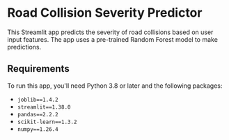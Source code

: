 # Road Collision Severity Predictor

This Streamlit app predicts the severity of road collisions based on user input features. The app uses a pre-trained Random Forest model to make predictions.

## Requirements

To run this app, you'll need Python 3.8 or later and the following packages:

- `joblib==1.4.2`
- `streamlit==1.38.0`
- `pandas==2.2.2`
- `scikit-learn==1.3.2`
- `numpy==1.26.4`



